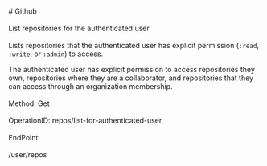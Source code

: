 <br>#     Github</br>
<br>List repositories for the authenticated user</br>
<br>Lists repositories that the authenticated user has explicit permission (`:read`, `:write`, or `:admin`) to access.

The authenticated user has explicit permission to access repositories they own, repositories where they are a collaborator, and repositories that they can access through an organization membership.</br>
<br>Method: Get</br>
<br>OperationID: repos/list-for-authenticated-user</br>
<br>EndPoint:</br>
<br>/user/repos</br>
